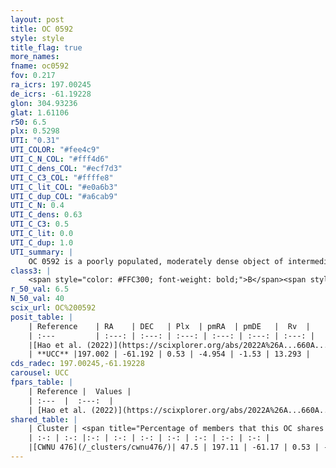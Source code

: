 ```yaml
---
layout: post
title: OC 0592
style: style
title_flag: true
more_names: 
fname: oc0592
fov: 0.217
ra_icrs: 197.00245
de_icrs: -61.19228
glon: 304.93236
glat: 1.61106
r50: 6.5
plx: 0.5298
UTI: "0.31"
UTI_COLOR: "#fee4c9"
UTI_C_N_COL: "#fff4d6"
UTI_C_dens_COL: "#ecf7d3"
UTI_C_C3_COL: "#ffffe8"
UTI_C_lit_COL: "#e0a6b3"
UTI_C_dup_COL: "#a6cab9"
UTI_C_N: 0.4
UTI_C_dens: 0.63
UTI_C_C3: 0.5
UTI_C_lit: 0.0
UTI_C_dup: 1.0
UTI_summary: |
    OC 0592 is a poorly populated, moderately dense object of intermediate C3 quality. It was recently reported in the literature. This object shares a moderate percentage of members with a later reported entry.
class3: |
    <span style="color: #FFC300; font-weight: bold;">B</span><span style="color: #FFC300; font-weight: bold;">B</span>
r_50_val: 6.5
N_50_val: 40
scix_url: OC%200592
posit_table: |
    | Reference    | RA    | DEC   | Plx  | pmRA  | pmDE   |  Rv  |
    | :---         | :---: | :---: | :---: | :---: | :---: | :---: |
    |[Hao et al. (2022)](https://scixplorer.org/abs/2022A%26A...660A...4H) | 196.964 | -61.205 | 0.53 | -4.957 | -1.517 | -- |
    | **UCC** |197.002 | -61.192 | 0.53 | -4.954 | -1.53 | 13.293 | 
cds_radec: 197.00245,-61.19228
carousel: UCC
fpars_table: |
    | Reference |  Values |
    | :---  |  :---:  |
    | [Hao et al. (2022)](https://scixplorer.org/abs/2022A%26A...660A...4H) | `AG=2.5, age=7.1, Z=0.016` |
shared_table: |
    | Cluster | <span title="Percentage of members that this OC shares with the ones listed">%</span>   | RA   | DEC   | Plx   | pmRA  | pmDE  | Rv | UTI |
    | :-: | :-: |:-: | :-: | :-: | :-: | :-: | :-: | :-: |
    |[CWNU 476](/_clusters/cwnu476/)| 47.5 | 197.11 | -61.17 | 0.53 | -4.91 | -1.53 | -- |0.04 |
---
```

